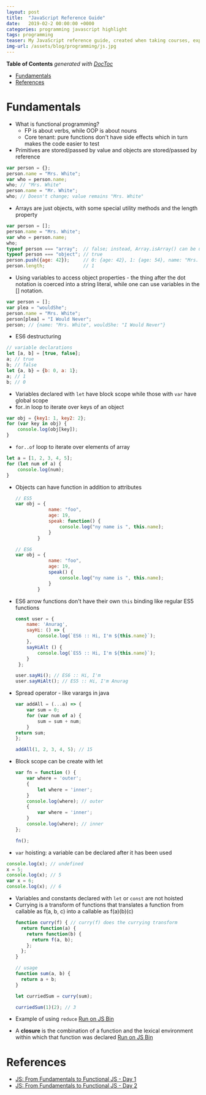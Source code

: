 ```yaml
---
layout: post
title:  "JavaScript Reference Guide"
date:   2019-02-2 00:00:00 +0000   
categories: programming javascript highlight
tags: programming
teaser: My JavaScript reference guide, created when taking courses, experimenting and coming across stuff during projects 
img-url: /assets/blog/programming/js.jpg
---
```

<!-- START doctoc generated TOC please keep comment here to allow auto update -->
<!-- DON'T EDIT THIS SECTION, INSTEAD RE-RUN doctoc TO UPDATE -->
**Table of Contents**  *generated with [DocToc](https://github.com/thlorenz/doctoc)*

- [Fundamentals](#fundamentals)
- [References](#references)

<!-- END doctoc generated TOC please keep comment here to allow auto update -->

# Fundamentals
* What is functional programming?
  * FP is about verbs, while OOP is about nouns
  * Core tenant: pure functions don't have side effects which in turn makes the code easier to test
* Primitives are stored/passed by value and objects are stored/passed by reference
```javascript
var person = {}; 
person.name = "Mrs. White";
var who = person.name;
who; // "Mrs. White"
person.name = "Mr. White";
who; // Doesn't change; value remains "Mrs. White"
```  
* Arrays are just objects, with some special utility methods and the length property
```javascript
var person = [];
person.name = "Mrs. White";
var who = person.name;
who;
typeof person === "array";  // false; instead, Array.isArray() can be used to find out if an object is an array
typeof person === "object"; // true 
person.push({age: 42});     // 0: {age: 42}, 1: {age: 54}, name: "Mrs. White"
person.length;              // 1
```
* Using variables to access object properties - the thing after the dot notation is coerced into a string literal, while
one can use variables in the [] notation.
```javascript
var person = [];
var plea = "wouldShe";
person.name = "Mrs. White";
person[plea] = "I Would Never";
person; // {name: "Mrs. White", wouldShe: "I Would Never"}
```
* ES6 destructuring
```javascript
// variable declarations
let [a, b] = [true, false];
a; // true
b; // false
let {a, b} = {b: 0, a: 1};
a; // 1
b; // 0
```
* Variables declared with `let` have block scope while those with `var` have global scope
* for..in loop to iterate over keys of an object
```javascript
var obj = {key1: 1, key2: 2};
for (var key in obj) {
    console.log(obj[key]);
}
```
* `for..of` loop to iterate over elements of array
```javascript
let a = [1, 2, 3, 4, 5];
for (let num of a) {
    console.log(num);
}
```
* Objects can have function in addition to attributes
    ```javascript
    // ES5
    var obj = {
                name: "foo",
                age: 19,
                speak: function() {
                    console.log("ny name is ", this.name);
                }
            }
    
    // ES6
    var obj = {
                name: "foo",
                age: 19,
                speak() {
                    console.log("ny name is ", this.name);
                }
            }
    ```
* ES6 arrow functions don't have their own `this` binding like regular ES5 functions
    ```javascript
    const user = {
        name: 'Anurag',
        sayHi: () => {
            console.log(`ES6 :: Hi, I'm ${this.name}`);
        },
        sayHiAlt () {
            console.log(`ES5 :: Hi, I'm ${this.name}`);
        }    
     };
    
    user.sayHi(); // ES6 :: Hi, I'm
    user.sayHiAlt(); // ES5 :: Hi, I'm Anurag
    ```
* Spread operator - like varargs in java
    ```javascript
    var addAll = (...a) => {
        var sum = 0;
        for (var num of a) {
            sum = sum + num;
        }
    return sum;
    };
    
    addAll(1, 2, 3, 4, 5); // 15
    ```
* Block scope can be create with let
    ```javascript
    var fn = function () {
        var where = 'outer';
        {
            let where = 'inner';
        }
        console.log(where); // outer
        {
            var where = 'inner';
        }    
        console.log(where); // inner
    };
    
    fn();
    ```
* `var` hoisting: a variable can be declared after it has been used
 ```javascript
console.log(x); // undefined
x = 5;
console.log(x); // 5
var x = 6;
console.log(x); // 6
```
* Variables and constants declared with `let` or `const` are not hoisted
* Currying is a transform of functions that translates a function from callable as f(a, b, c) into a callable as 
f(a)(b)(c)    
    ```javascript
    function curry(f) { // curry(f) does the currying transform
      return function(a) {
        return function(b) {
          return f(a, b);
        };
      };
    }
    
    // usage
    function sum(a, b) {
      return a + b;
    }
    
    let curriedSum = curry(sum);
    
    curriedSum(1)(2); // 3
    ```
* Example of using `reduce` [Run on JS Bin](https://jsbin.com/kolutan/edit?js,console)
<script src="https://gist.github.com/anuragkapur/4da97b7f87d6c25862412db8419d8916.js"></script>
* A **closure** is the combination of a function and the lexical environment within which that function was declared [Run on JS Bin](https://jsbin.com/lapuxoq/edit?js,console)
<script src="https://gist.github.com/anuragkapur/17426a23c922d66950c61001c52e811c.js"></script>
  
# References
* [JS: From Fundamentals to Functional JS - Day 1](https://slides.com/bgando/f2f-final-day-1#/)
* [JS: From Fundamentals to Functional JS - Day 2](https://slides.com/bgando/f2f-final-day-2#/)
